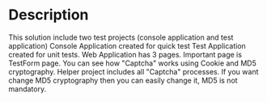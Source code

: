# Description

This solution include two test projects (console application and test application)
Console Application created for quick test 
Test Application created for unit tests.
Web Application has 3 pages. Important page is TestForm page. You can see how "Captcha" works using Cookie and MD5 cryptography. 
Helper project includes all "Captcha" processes. If you want change MD5 cryptography then you can easily change it, MD5 is not mandatory.
